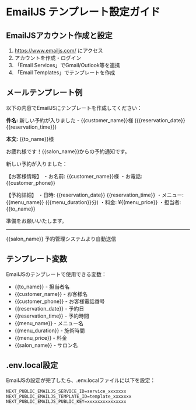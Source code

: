 # EmailJS テンプレート設定ガイド

## EmailJSアカウント作成と設定

1. https://www.emailjs.com/ にアクセス
2. アカウントを作成・ログイン
3. 「Email Services」でGmail/Outlook等を連携
4. 「Email Templates」でテンプレートを作成

## メールテンプレート例

以下の内容でEmailJSにテンプレートを作成してください：

**件名:**
新しい予約が入りました - {{customer_name}}様 ({{reservation_date}} {{reservation_time}})

**本文:**
{{to_name}}様

お疲れ様です！{{salon_name}}からの予約通知です。

新しい予約が入りました：

【お客様情報】
・お名前: {{customer_name}}様
・お電話: {{customer_phone}}

【予約詳細】
・日時: {{reservation_date}} {{reservation_time}}
・メニュー: {{menu_name}} ({{menu_duration}}分)
・料金: ¥{{menu_price}}
・担当者: {{to_name}}

準備をお願いいたします。

---
{{salon_name}}
予約管理システムより自動送信

## テンプレート変数

EmailJSのテンプレートで使用できる変数：
- {{to_name}} - 担当者名
- {{customer_name}} - お客様名
- {{customer_phone}} - お客様電話番号
- {{reservation_date}} - 予約日
- {{reservation_time}} - 予約時間
- {{menu_name}} - メニュー名
- {{menu_duration}} - 施術時間
- {{menu_price}} - 料金
- {{salon_name}} - サロン名

## .env.local設定

EmailJSの設定が完了したら、.env.localファイルに以下を設定：

```
NEXT_PUBLIC_EMAILJS_SERVICE_ID=service_xxxxxxx
NEXT_PUBLIC_EMAILJS_TEMPLATE_ID=template_xxxxxxx
NEXT_PUBLIC_EMAILJS_PUBLIC_KEY=xxxxxxxxxxxxxxx
```
